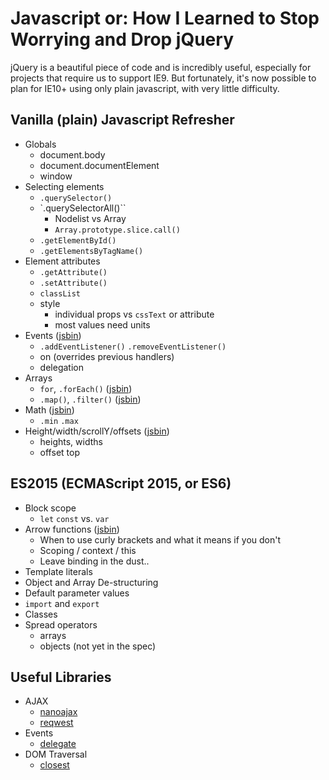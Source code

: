 # Javascript or: How I Learned to Stop Worrying and Drop jQuery

jQuery is a beautiful piece of code and is incredibly useful, especially for projects that require us to support IE9. But fortunately, it's now possible to plan for IE10+ using only plain javascript, with very little difficulty.

## Vanilla (plain) Javascript Refresher
- Globals 
  - document.body
  - document.documentElement
  - window
- Selecting elements
  - `.querySelector()`
  - `.querySelectorAll()``
    - Nodelist vs Array 
    - `Array.prototype.slice.call()`
  - `.getElementById()`
  - `.getElementsByTagName()`
- Element attributes
  - `.getAttribute()`
  - `.setAttribute()`
  - `classList`
  - style 
    - individual props vs `cssText` or attribute
    - most values need units
- Events ([jsbin](http://jsbin.com/fomuceh/edit?js,console,output))
  - `.addEventListener()` `.removeEventListener()`
  - on<event> (overrides previous handlers)
  - delegation 
- Arrays 
  - `for`, `.forEach()` ([jsbin](http://jsbin.com/nesizu/edit?js,console))
  - `.map()`, `.filter()` ([jsbin](http://jsbin.com/jaxixiq/edit?js,console))
- Math ([jsbin](https://jsbin.com/vidixob/edit?html,js,console,output))
  - `.min` `.max`
- Height/width/scrollY/offsets ([jsbin](http://jsbin.com/kiyomo/edit?js,console))
  - heights, widths
  - offset top 

## ES2015 (ECMAScript 2015, or ES6)
- Block scope
  - `let` `const` vs. `var` 
- Arrow functions ([jsbin](https://jsbin.com/gihokaviki/edit?html,js,console,output))
  - When to use curly brackets and what it means if you don't
  - Scoping / context / this
  - Leave binding in the dust..
- Template literals 
- Object and Array De-structuring
- Default parameter values
- `import` and `export` 
- Classes
- Spread operators
  - arrays
  - objects (not yet in the spec)

## Useful Libraries
- AJAX
  - [nanoajax](https://github.com/yanatan16/nanoajax)
  - [reqwest](https://github.com/ded/reqwest)
- Events
  - [delegate](https://github.com/zenorocha/delegate)
- DOM Traversal
  - [closest](https://github.com/ForbesLindesay/closest)
